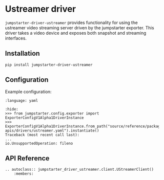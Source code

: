 # Ustreamer driver

`jumpstarter-driver-ustreamer` provides functionality for using the ustreamer
video streaming server driven by the jumpstarter exporter. This driver takes a
video device and exposes both snapshot and streaming interfaces.

## Installation

```shell
pip install jumpstarter-driver-ustreamer
```

## Configuration

Example configuration:

```{literalinclude} ustreamer.yaml
:language: yaml
```

```{doctest}
:hide:
>>> from jumpstarter.config.exporter import ExporterConfigV1Alpha1DriverInstance
>>> ExporterConfigV1Alpha1DriverInstance.from_path("source/reference/package-apis/drivers/ustreamer.yaml").instantiate()
Traceback (most recent call last):
...
io.UnsupportedOperation: fileno
```

## API Reference

```{eval-rst}
.. autoclass:: jumpstarter_driver_ustreamer.client.UStreamerClient()
    :members:
```
